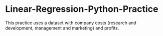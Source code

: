 # Linear-Regression-Python-Practice
This practice uses a dataset with company costs (research and development, management and marketing) and profits.
